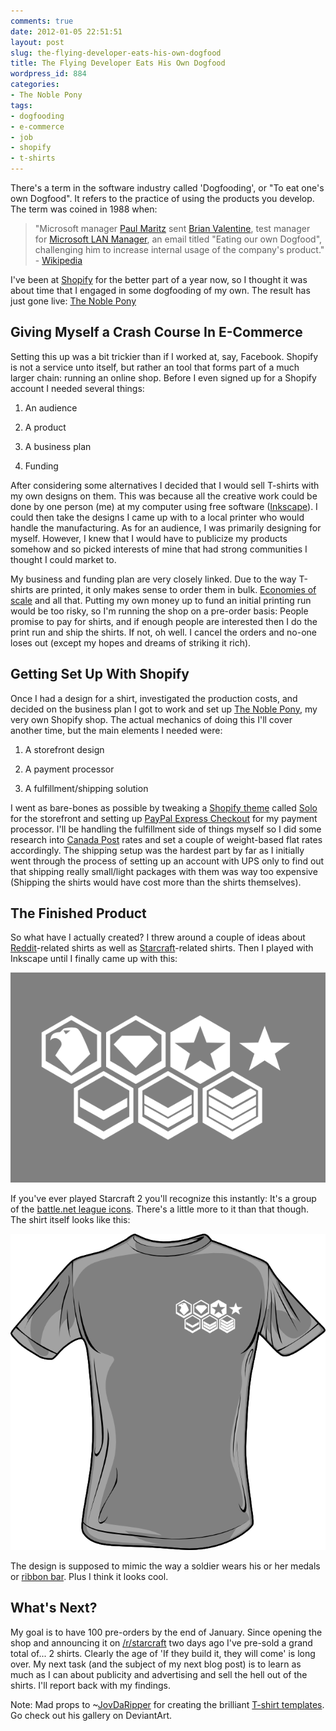 ```yaml
---
comments: true
date: 2012-01-05 22:51:51
layout: post
slug: the-flying-developer-eats-his-own-dogfood
title: The Flying Developer Eats His Own Dogfood
wordpress_id: 884
categories:
- The Noble Pony
tags:
- dogfooding
- e-commerce
- job
- shopify
- t-shirts
---
```


There's a term in the software industry called 'Dogfooding', or "To eat one's own Dogfood". It refers to the practice of using the products you develop. The term was coined in 1988 when:


> "Microsoft manager [Paul Maritz](http://en.wikipedia.org/wiki/Paul_Maritz) sent [Brian Valentine](http://en.wikipedia.org/wiki/Brian_Valentine), test manager for [Microsoft LAN Manager](http://en.wikipedia.org/wiki/Microsoft_LAN_Manager), an email titled "Eating our own Dogfood", challenging him to increase internal usage of the company's product." - [Wikipedia](http://en.wikipedia.org/wiki/Eating_your_own_dog_food)


I've been at [Shopify](http://shopify.com) for the better part of a year now, so I thought it was about time that I engaged in some dogfooding of my own. The result has just gone live: [The Noble Pony](http://thenoblepony.com)




## Giving Myself a Crash Course In E-Commerce


Setting this up was a bit trickier than if I worked at, say, Facebook. Shopify is not a service unto itself, but rather an tool that forms part of a much larger chain: running an online shop. Before I even signed up for a Shopify account I needed several things:



	
  1. An audience

	
  2. A product

	
  3. A business plan

	
  4. Funding


After considering some alternatives I decided that I would sell T-shirts with my own designs on them. This was because all the creative work could be done by one person (me) at my computer using free software ([Inkscape](http://inkscape.org)). I could then take the designs I came up with to a local printer who would handle the manufacturing. As for an audience, I was primarily designing for myself. However, I knew that I would have to publicize my products somehow and so picked interests of mine that had strong communities I thought I could market to.

My business and funding plan are very closely linked. Due to the way T-shirts are printed, it only makes sense to order them in bulk. [Economies of scale](http://en.wikipedia.org/wiki/Economies_of_scale) and all that. Putting my own money up to fund an initial printing run would be too risky, so I'm running the shop on a pre-order basis: People promise to pay for shirts, and if enough people are interested then I do the print run and ship the shirts. If not, oh well. I cancel the orders and no-one loses out (except my hopes and dreams of striking it rich).


## Getting Set Up With Shopify


Once I had a design for a shirt, investigated the production costs, and decided on the business plan I got to work and set up [The Noble Pony](http://thenoblepony.com), my very own Shopify shop. The actual mechanics of doing this I'll cover another time, but the main elements I needed were:



	
  1. A storefront design

	
  2. A payment processor

	
  3. A fulfillment/shipping solution


I went as bare-bones as possible by tweaking a [Shopify theme](http://themes.shopify.com) called [Solo](http://themes.shopify.com/themes/solo/styles/solo) for the storefront and setting up [PayPal Express Checkout](https://merchant.paypal.com/us/cgi-bin/?cmd=_render-content&content_ID=merchant/express_checkout) for my payment processor. I'll be handling the fulfillment side of things myself so I did some research into [Canada Post](http://www.canadapost.ca/cpo/mc/default.jsf) rates and set a couple of weight-based flat rates accordingly. The shipping setup was the hardest part by far as I initially went through the process of setting up an account with UPS only to find out that shipping really small/light packages with them was way too expensive (Shipping the shirts would have cost more than the shirts themselves).


## The Finished Product


So what have I actually created? I threw around a couple of ideas about [Reddit](http://reddit.com)-related shirts as well as [Starcraft](http://us.battle.net/sc2/en/)-related shirts. Then I played with Inkscape until I finally came up with this:

[![](/a/2012-01-05-the-flying-developer-eats-his-own-dogfood/vet_detail_web.png)](http://theflyingdeveloper.com/blog/wp-content/uploads/2012/01/vet_detail_web.png)

If you've ever played Starcraft 2 you'll recognize this instantly: It's a group of the [battle.net league icons](http://wiki.teamliquid.net/starcraft2/Battle.net_Leagues#The_Leagues). There's a little more to it than that though. The shirt itself looks like this:

[![](/a/2012-01-05-the-flying-developer-eats-his-own-dogfood/veteran_shirt_template.png)](http://theflyingdeveloper.com/blog/wp-content/uploads/2012/01/veteran_shirt_template.png)

The design is supposed to mimic the way a soldier wears his or her medals or [ribbon bar](http://en.wikipedia.org/wiki/Ribbon_bar). Plus I think it looks cool.


## What's Next?


My goal is to have 100 pre-orders by the end of January. Since opening the shop and announcing it on [/r/starcraft](http://reddit.com/r/starcraft) two days ago I've pre-sold a grand total of... 2 shirts. Clearly the age of 'If they build it, they will come' is long over. My next task (and the subject of my next blog post) is to learn as much as I can about publicity and advertising and sell the hell out of the shirts. I'll report back with my findings.



Note: Mad props to ~[JovDaRipper](http://jovdaripper.deviantart.com/) for creating the brilliant [T-shirt templates](http://jovdaripper.deviantart.com/art/Vector-T-shirt-Template-143230813). Go check out his gallery on DeviantArt.
